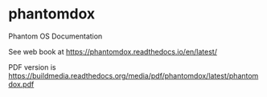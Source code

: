 # phantomdox
Phantom OS Documentation

See web book at <https://phantomdox.readthedocs.io/en/latest/>

PDF version is <https://buildmedia.readthedocs.org/media/pdf/phantomdox/latest/phantomdox.pdf>
